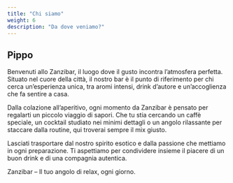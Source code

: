 ```yaml
---
title: "Chi siamo"
weight: 6
description: "Da dove veniamo?"
---
```

<h2>Pippo</h2>
<p>Benvenuti allo Zanzibar, il luogo dove il gusto incontra l’atmosfera perfetta. Situato nel cuore della città, il nostro bar è il punto di riferimento per chi cerca un’esperienza unica, tra aromi intensi, drink d’autore e un’accoglienza che fa sentire a casa.

Dalla colazione all’aperitivo, ogni momento da Zanzibar è pensato per regalarti un piccolo viaggio di sapori. Che tu stia cercando un caffè speciale, un cocktail studiato nei minimi dettagli o un angolo rilassante per staccare dalla routine, qui troverai sempre il mix giusto.

Lasciati trasportare dal nostro spirito esotico e dalla passione che mettiamo in ogni preparazione. Ti aspettiamo per condividere insieme il piacere di un buon drink e di una compagnia autentica.

Zanzibar – Il tuo angolo di relax, ogni giorno.</p>